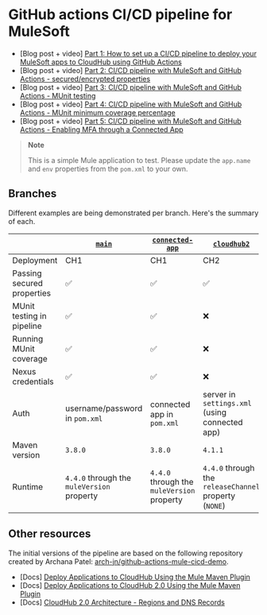 # GitHub actions CI/CD pipeline for MuleSoft

- [Blog post + video] [Part 1: How to set up a CI/CD pipeline to deploy your MuleSoft apps to CloudHub using GitHub Actions](https://www.prostdev.com/post/how-to-set-up-a-ci-cd-pipeline-to-deploy-your-mulesoft-apps-to-cloudhub-using-github-actions)
- [Blog post + video] [Part 2: CI/CD pipeline with MuleSoft and GitHub Actions - secured/encrypted properties](https://www.prostdev.com/post/part-2-ci-cd-pipeline-with-mulesoft-and-github-actions-secured-encrypted-properties)
- [Blog post + video] [Part 3: CI/CD pipeline with MuleSoft and GitHub Actions - MUnit testing](https://www.prostdev.com/post/part-3-ci-cd-pipeline-with-mulesoft-and-github-actions-munit-testing)
- [Blog post + video] [Part 4: CI/CD pipeline with MuleSoft and GitHub Actions - MUnit minimum coverage percentage](https://www.prostdev.com/post/part-4-ci-cd-pipeline-with-mulesoft-and-github-actions-munit-minimum-coverage-percentage)
- [Blog post + video] [Part 5: CI/CD pipeline with MuleSoft and GitHub Actions - Enabling MFA through a Connected App](https://www.prostdev.com/post/part-5-ci-cd-pipeline-with-mulesoft-and-github-actions-enabling-mfa-through-a-connected-app)

> **Note**
> 
> This is a simple Mule application to test. Please update the `app.name` and `env` properties from the `pom.xml` to your own.

## Branches

Different examples are being demonstrated per branch. Here's the summary of each.

||[`main`](https://github.com/alexandramartinez/github-actions/tree/main)|[`connected-app`](https://github.com/alexandramartinez/github-actions/tree/connected-app)|[`cloudhub2`](https://github.com/alexandramartinez/github-actions/tree/cloudhub2)
|-|-|-|-
|Deployment|CH1|CH1|CH2
|Passing secured properties|✅|✅|✅
|MUnit testing in pipeline|✅|✅|❌
|Running MUnit coverage|✅|✅|❌
|Nexus credentials|✅|✅|❌
|Auth|username/password in `pom.xml`|connected app in `pom.xml`|server in `settings.xml` (using connected app)
|Maven version|`3.8.0`|`3.8.0`|`4.1.1`
|Runtime|`4.4.0` through the `muleVersion` property|`4.4.0` through the `muleVersion` property|`4.4.0` through the `releaseChannel` property (`NONE`)

## Other resources

The initial versions of the pipeline are based on the following repository created by Archana Patel: [arch-jn/github-actions-mule-cicd-demo](https://github.com/arch-jn/github-actions-mule-cicd-demo).

- [Docs] [Deploy Applications to CloudHub Using the Mule Maven Plugin](https://docs.mulesoft.com/mule-runtime/latest/deploy-to-cloudhub)
- [Docs] [Deploy Applications to CloudHub 2.0 Using the Mule Maven Plugin](https://docs.mulesoft.com/mule-runtime/latest/deploy-to-cloudhub-2)
- [Docs] [CloudHub 2.0 Architecture - Regions and DNS Records](https://docs.mulesoft.com/cloudhub-2/ch2-architecture#regions-and-dns-records)
